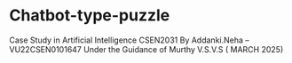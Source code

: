 # Chatbot-type-puzzle
Case Study in Artificial Intelligence CSEN2031  By Addanki.Neha – VU22CSEN0101647   Under the Guidance of Murthy V.S.V.S   ( MARCH 2025)
